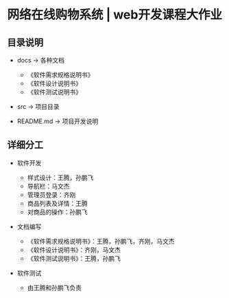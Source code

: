 ﻿# 网络在线购物系统 | web开发课程大作业

## 目录说明

- docs  ->  各种文档
    - 《软件需求规格说明书》
    - 《软件设计说明书》
    - 《软件测试说明书》

- src  ->  项目目录  

- README.md   ->   项目开发说明

## 详细分工
-  软件开发
     - 样式设计：王腾，孙鹏飞
     - 导航栏：马文杰
     - 管理员登录：齐刚
     - 商品列表及详情：王腾
     - 对商品的操作：孙鹏飞

-  文档编写
     - 《软件需求规格说明书》：王腾，孙鹏飞，齐刚，马文杰
     - 《软件设计说明书》：齐刚，马文杰
     - 《软件测试说明书》：王腾，孙鹏飞

-  软件测试
     -  由王腾和孙鹏飞负责